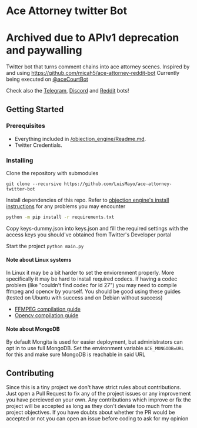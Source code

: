# Ace Attorney twitter Bot

# Archived due to APIv1 deprecation and paywalling
 Twitter bot that turns comment chains into ace attorney scenes. Inspired by and using https://github.com/micah5/ace-attorney-reddit-bot
 Currently being executed on [@aceCourtBot](https://twitter.com/aceCourtBot?s=09)

 Check also the [Telegram](https://github.com/LuisMayo/ace-attorney-telegram-bot), [Discord](https://github.com/LuisMayo/ace-attorney-discord-bot) and [Reddit](https://github.com/micah5/ace-attorney-reddit-bot) bots!

## Getting Started

### Prerequisites

 - Everything included in [/objection_engine/Readme.md](https://github.com/LuisMayo/objection_engine/blob/main/README.md#prerequisites).
 - Twitter Credentials.


### Installing

Clone the repository with submodules

```
git clone --recursive https://github.com/LuisMayo/ace-attorney-twitter-bot
```
Install dependencies of this repo. Refer to [objection engine's install instructions](https://github.com/LuisMayo/objection_engine/blob/main/README.md#installing) for any problems you may encounter
``` bash
python -m pip install -r requirements.txt
```
Copy keys-dummy.json into keys.json and fill the required settings with the access keys you should've obtained from Twitter's Developer portal

Start the project
`python main.py`

#### Note about Linux systems
In Linux it may be a bit harder to set the enviorenment properly. More specifically it may be hard to install required codecs.
If having a codec problem (like "couldn't find codec for id 27") you may need to compile ffmpeg and opencv by yourself.
You should be good using these guides (tested on Ubuntu with success and on Debian without success)
  - [FFMPEG compilation guide](https://trac.ffmpeg.org/wiki/CompilationGuide/Ubuntu)
  - [Opencv compilation guide](https://docs.opencv.org/master/d2/de6/tutorial_py_setup_in_ubuntu.html)

#### Note about MongoDB
By default Mongita is used for easier deployment, but administrators can opt in to use full MongoDB. Set the environment variable `ACE_MONGODB=URL` for this and make sure MongoDB is reachable in said URL

## Contributing
Since this is a tiny project we don't have strict rules about contributions. Just open a Pull Request to fix any of the project issues or any improvement you have percieved on your own. Any contributions which improve or fix the project will be accepted as long as they don't deviate too much from the project objectives. If you have doubts about whether the PR would be accepted or not you can open an issue before coding to ask for my opinion
